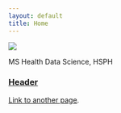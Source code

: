 ```yaml
---
layout: default
title: Home
---
```


<div class="img">
    <img src="https://media.licdn.com/mpr/mpr/shrink_100_100/AAEAAQAAAAAAAAhRAAAAJDhjZGIzZjQ2LTU1OTctNDJjZi1iMWNmLTkwZmFjNTA5ZGE4NQ.jpg" />
</div>

<p>MS Health Data Science, HSPH<a href="https://hsph.harvard.edu"</a></p>

### Header
[Link to another page](github.com).

<!-- <div class="pagination">
  {% if paginator.next_page %}
    <a class="pagination-item older" href="{{ site.baseurl }}/page{{paginator.next_page}}">Older</a>
  {% else %}
    <span class="pagination-item older">Older</span>
  {% endif %}
  {% if paginator.previous_page %}
    {% if paginator.page == 2 %}
      <a class="pagination-item newer" href="{{ site.baseurl }}/">Newer</a>
    {% else %}
      <a class="pagination-item newer" href="{{ site.baseurl }}/page{{paginator.previous_page}}">Newer</a>
    {% endif %}
  {% else %}
    <span class="pagination-item newer">Newer</span>
  {% endif %}
</div>
 -->
